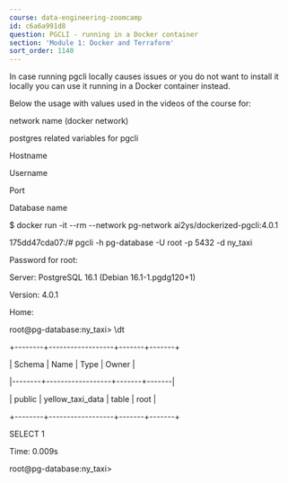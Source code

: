 ```yaml
---
course: data-engineering-zoomcamp
id: c6a6a991d8
question: PGCLI - running in a Docker container
section: 'Module 1: Docker and Terraform'
sort_order: 1140
---
```


In case running pgcli  locally causes issues or you do not want to install it locally you can use it running in a Docker container instead.

Below the usage with values used in the videos of the course for:

network name (docker network)

postgres related variables for pgcli

Hostname

Username

Port

Database name

$ docker run -it --rm --network pg-network ai2ys/dockerized-pgcli:4.0.1

175dd47cda07:/# pgcli -h pg-database -U root -p 5432 -d ny_taxi

Password for root:

Server: PostgreSQL 16.1 (Debian 16.1-1.pgdg120+1)

Version: 4.0.1

Home:

root@pg-database:ny_taxi> \dt

+--------+------------------+-------+-------+

| Schema | Name             | Type  | Owner |

|--------+------------------+-------+-------|

| public | yellow_taxi_data | table | root  |

+--------+------------------+-------+-------+

SELECT 1

Time: 0.009s

root@pg-database:ny_taxi>


